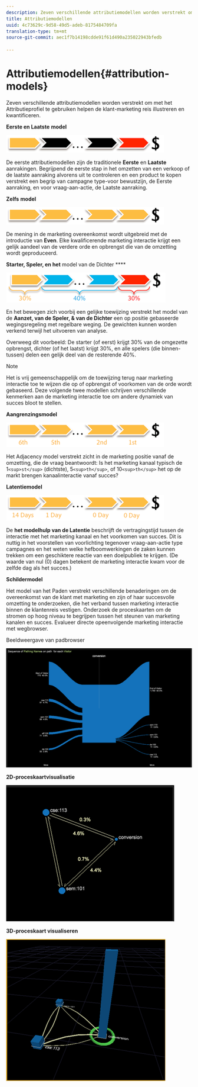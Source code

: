 ```yaml
---
description: Zeven verschillende attributiemodellen worden verstrekt om met het Attributieprofiel te gebruiken helpen de klant-marketing reis illustreren en kwantificeren.
title: Attributiemodellen
uuid: 4c73629c-9d58-49d5-adeb-8175484709fa
translation-type: tm+mt
source-git-commit: aec1f7b14198cdde91f61d490a235022943bfedb

---
```



# Attributiemodellen{#attribution-models}

Zeven verschillende attributiemodellen worden verstrekt om met het Attributieprofiel te gebruiken helpen de klant-marketing reis illustreren en kwantificeren.

**Eerste en Laatste** **model**

![](assets/attrib_model_first_last.png)

De eerste attributiemodellen zijn de traditionele **Eerste** en **Laatste** aanrakingen. Begrijpend de eerste stap in het omzetten van een verkoop of de laatste aanraking alvorens uit te controleren en een product te kopen verstrekt een begrip van campagne type-voor bewustzijn, de Eerste aanraking, en voor vraag-aan-actie, de Laatste aanraking.

**Zelfs** **model**

![](assets/attrib_model_even.png)

De mening in de marketing overeenkomst wordt uitgebreid met de introductie van **Even**. Elke kwalificerende marketing interactie krijgt een gelijk aandeel van de verdere orde en opbrengst die van de omzetting wordt geproduceerd.

**Starter, Speler, en het** model van de Dichter ****

![](assets/attrib_model_position.png)

En het bewegen zich voorbij een gelijke toewijzing verstrekt het model van de **Aanzet, van de Speler, &amp; van de Dichter** een op positie gebaseerde wegingsregeling met regelbare weging. De gewichten kunnen worden verkend terwijl het uitvoeren van analyse.

Overweeg dit voorbeeld: De starter (of eerst) krijgt 30% van de omgezette opbrengst, dichter (of het laatst) krijgt 30%, en alle spelers (die binnen-tussen) delen een gelijk deel van de resterende 40%.

>[!NOTE]
>
>Het is vrij gemeenschappelijk om de toewijzing terug naar marketing interactie toe te wijzen die op of opbrengst of voorkomen van de orde wordt gebaseerd. Deze volgende twee modellen schrijven verschillende kenmerken aan de marketing interactie toe om andere dynamiek van succes bloot te stellen.

**Aangrenzingsmodel**

![](assets/attrib_model_adjacency.png)

Het Adjacency model verstrekt zicht in de marketing positie vanaf de omzetting, die de vraag beantwoordt: Is het marketing kanaal typisch de 1`<sup>st</sup>` (dichtste), 5`<sup>th</sup>`, of 10`<sup>th</sup>` het op de markt brengen kanaalinteractie vanaf succes?

**Latentiemodel**

![](assets/attrib_model_latency.png)

De **het modelhulp van de Latentie** beschrijft de vertragingstijd tussen de interactie met het marketing kanaal en het voorkomen van succes. Dit is nuttig in het voorstellen van voorlichting tegenover vraag-aan-actie type campagnes en het weten welke hefboomwerkingen de zaken kunnen trekken om een geschiktere reactie van een doelpubliek te krijgen. (De waarde van nul (0) dagen betekent de marketing interactie kwam voor de zelfde dag als het succes.)

**Schildermodel**

Het model van het Paden verstrekt verschillende benaderingen om de overeenkomst van de klant met marketing en zijn of haar succesvolle omzetting te onderzoeken, die het verband tussen marketing interactie binnen de klantenreis vestigen. Onderzoek de proceskaarten om de stromen op hoog niveau te begrijpen tussen het steunen van marketing kanalen en succes. Evalueer directe opeenvolgende marketing interactie met wegbrowser.

Beeldweergave van padbrowser

![](assets/attrib_model_path_browser.png)

**2D-proceskaartvisualisatie**

![](assets/attrib_model_2Dprocess_map.png)

**3D-proceskaart visualiseren**

![](assets/attrib_model_3Dprocess_map.png)

